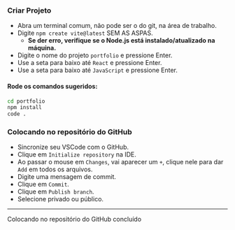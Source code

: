 ### Criar Projeto

- Abra um terminal comum, não pode ser o do git, na área de trabalho.
- Digite `npm create vite@latest` SEM AS ASPAS.
  - **Se der erro, verifique se o Node.js está instalado/atualizado na máquina.**
- Digite o nome do projeto `portfolio` e pressione Enter.
- Use a seta para baixo até `React` e pressione Enter.
- Use a seta para baixo até `JavaScript` e pressione Enter.

#### Rode os comandos sugeridos:

```bash
cd portfolio
npm install
code .
```
### Colocando no repositório do GitHub

- Sincronize seu VSCode com o GitHub.
- Clique em `Initialize repository` na IDE.
- Ao passar o mouse em `Changes`, vai aparecer um `+`, clique nele para dar `Add` em todos os arquivos.
- Digite uma mensagem de commit.
- Clique em `Commit`.
- Clique em `Publish branch`.
- Selecione privado ou público.

------------------------------------------------------
Colocando no repositório do GitHub concluído
